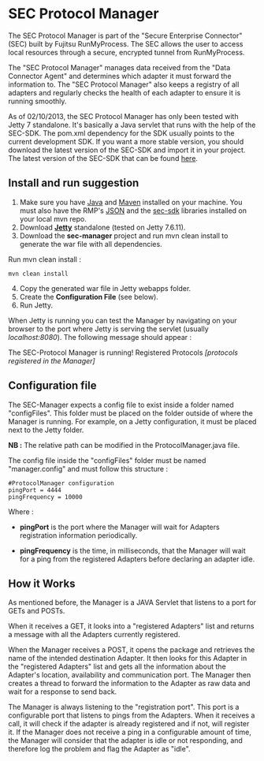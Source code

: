 # SEC Protocol Manager
The SEC Protocol Manager is part of the "Secure Enterprise Connector" (SEC) built by Fujitsu RunMyProcess.
The SEC allows the user to access local resources through a secure, encrypted tunnel from RunMyProcess.

The "SEC Protocol Manager" manages data received from the "Data Connector Agent" and determines which adapter it must forward the information to. The "SEC Protocol Manager" also keeps a registry of all adapters and regularly checks the health of each adapter to ensure it is running smoothly.


As of 02/10/2013, the SEC Protocol Manager has only been tested with Jetty 7 standalone. It's basically a Java servlet that runs with the help of the SEC-SDK. The pom.xml dependency for the SDK usually points to the current development SDK. If you want a more stable version, you should download the latest version of the SEC-SDK and import it in your project. The latest version of the SEC-SDK that can be found [here](https://github.com/MalcolmHaslam/RunMyProcess-SEC-SDK).


Install and run suggestion
---------------------------

1. Make sure you have [Java](http://www.oracle.com/technetwork/java/index.html) and [Maven](http://maven.apache.org/) installed on your machine. You must also have the RMP's [JSON](https://github.com/runmyprocess/json/) and the [sec-sdk](https://github.com/runmyprocess/sec-sdk) libraries installed on your local mvn repo.
2. Download **[Jetty](http://www.eclipse.org/jetty/)** standalone (tested on Jetty 7.6.11).
3. Download the **sec-manager** project and run mvn clean install to generate the war file with all dependencies.

Run mvn clean install :

	mvn clean install
	
4. Copy the generated war file in Jetty webapps folder.
5. Create the **Configuration File** (see below).
6. Run Jetty.

When Jetty is running you can test the Manager by navigating on your browser to the port where Jetty is serving the servlet (usually *localhost:8080*). The following message should appear :
 
  The SEC-Protocol Manager is running! Registered Protocols *[protocols registered in the Manager]*
  
  
Configuration file
-------------------

The SEC-Manager expects a config file to exist inside a folder named "configFiles". This folder must be placed on the folder outside of where the Manager is running. For example, on a Jetty configuration, it must be placed next to the Jetty folder. 

**NB :** The relative path can be modified in the ProtocolManager.java file.

The config file inside the "configFiles" folder must be named "manager.config" and must follow this structure :

	#ProtocolManager configuration
	pingPort = 4444
	pingFrequency = 10000

Where :

 * **pingPort** is the port where the Manager will wait for Adapters registration information periodically.
 
 * **pingFrequency** is the time, in milliseconds, that the Manager will wait for a ping from the registered Adapters before declaring an adapter idle.


How it Works
-------------

As mentioned before, the Manager is a JAVA Servlet that listens to a port for GETs and POSTs.

When it receives a GET, it looks into a "registered Adapters" list and returns a message with all the Adapters currently registered.

When the Manager receives a POST, it opens the package and retrieves the name of the intended destination Adapter. It then looks for this Adapter in the "registered Adapters" list and gets all the information about the Adapter's location, availability and communication port. The Manager then creates a thread to forward the information to the Adapter as raw data and wait for a response to send back.

The Manager is always listening to the "registration port". This port is a configurable port that listens to pings from the Adapters. When it receives a call, it will check if the adapter is already registered and if not, will register it. If the Manager does not receive a ping in a configurable amount of time, the Manager will consider that the adapter is idle or not responding, and therefore log the problem and flag the Adapter as "idle".
